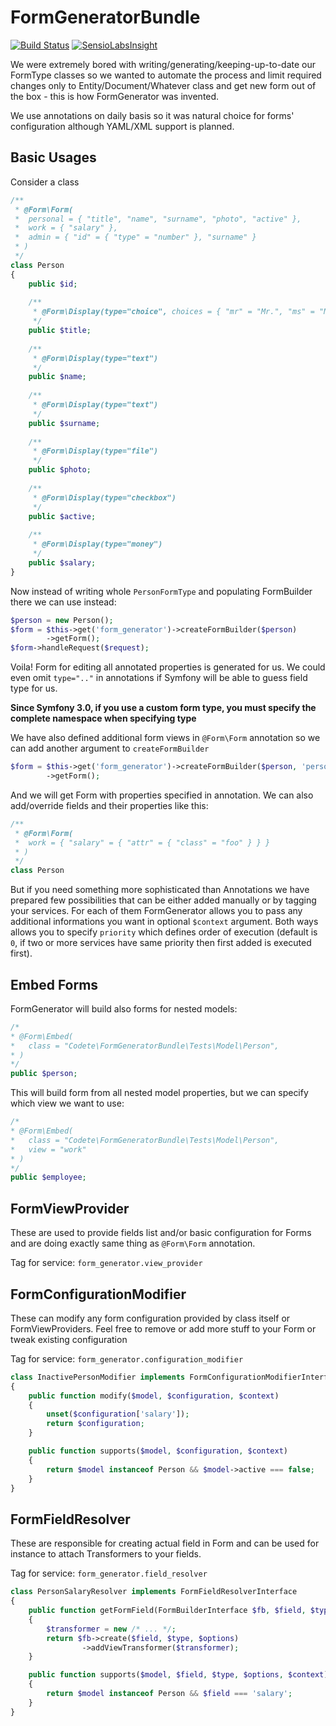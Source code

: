 FormGeneratorBundle
===================

[![Build Status](https://travis-ci.org/codete/FormGeneratorBundle.svg?branch=master)](https://travis-ci.org/codete/FormGeneratorBundle)
[![SensioLabsInsight](https://insight.sensiolabs.com/projects/8893e0c9-ed68-498e-aa86-63320ac43a62/mini.png)](https://insight.sensiolabs.com/projects/8893e0c9-ed68-498e-aa86-63320ac43a62)

We were extremely bored with writing/generating/keeping-up-to-date
our FormType classes so we wanted to automate the process and limit
required changes only to Entity/Document/Whatever class and get new
form out of the box - this is how FormGenerator was invented.

We use annotations on daily basis so it was natural choice for 
forms' configuration although YAML/XML support is planned.

Basic Usages
------------

Consider a class

``` php
/**
 * @Form\Form(
 *  personal = { "title", "name", "surname", "photo", "active" },
 *  work = { "salary" },
 *  admin = { "id" = { "type" = "number" }, "surname" }
 * )
 */
class Person
{
    public $id;
    
    /**
     * @Form\Display(type="choice", choices = { "mr" = "Mr.", "ms" = "Ms." })
     */
    public $title;
    
    /**
     * @Form\Display(type="text")
     */
    public $name;
    
    /**
     * @Form\Display(type="text")
     */
    public $surname;
    
    /**
     * @Form\Display(type="file")
     */
    public $photo;
    
    /**
     * @Form\Display(type="checkbox")
     */
    public $active;
    
    /**
     * @Form\Display(type="money")
     */
    public $salary;
}
```

Now instead of writing whole ``PersonFormType`` and populating
FormBuilder there we can use instead:

``` php
$person = new Person();
$form = $this->get('form_generator')->createFormBuilder($person)
        ->getForm();
$form->handleRequest($request);
```

Voila! Form for editing all annotated properties is generated for us.
We could even omit ``type=".."`` in annotations if Symfony will be
able to guess field type for us.

**Since Symfony 3.0, if you use a custom form type, you must specify the complete namespace when specifying type**

We have also defined additional form views in ``@Form\Form`` 
annotation so we can add another argument to ``createFormBuilder``

``` php
$form = $this->get('form_generator')->createFormBuilder($person, 'personal')
        ->getForm();
```

And we will get Form with properties specified in annotation. We can 
also add/override fields and their properties like this:

``` php
/**
 * @Form\Form(
 *  work = { "salary" = { "attr" = { "class" = "foo" } } }
 * )
 */
class Person
```

But if you need something more sophisticated than Annotations we 
have prepared few possibilities that can be either added manually
or by tagging your services. For each of them FormGenerator allows 
you to pass any additional informations you want in optional 
``$context`` argument. Both ways allows you to specify `priority`
which defines order of execution (default is `0`, if two or more
services have same priority then first added is executed first).

Embed Forms
-----------

FormGenerator will build also forms for nested models:

 ``` php
/*
* @Form\Embed(
*   class = "Codete\FormGeneratorBundle\Tests\Model\Person",
* )
*/
public $person;
```

This will build form from all nested model properties,
but we can specify which view we want to use:

 ``` php
/*
* @Form\Embed(
*   class = "Codete\FormGeneratorBundle\Tests\Model\Person",
*   view = "work"
* )
*/
public $employee;
```

FormViewProvider
----------------

These are used to provide fields list and/or basic configuration
for Forms and are doing exactly same thing as ``@Form\Form``
annotation.

Tag for service: ``form_generator.view_provider``

FormConfigurationModifier
-------------------------

These can modify any form configuration provided by class
itself or FormViewProviders. Feel free to remove or add more
stuff to your Form or tweak existing configuration

Tag for service: ``form_generator.configuration_modifier``

``` php
class InactivePersonModifier implements FormConfigurationModifierInterface
{
    public function modify($model, $configuration, $context) 
    {
        unset($configuration['salary']);
        return $configuration;
    }

    public function supports($model, $configuration, $context) 
    {
        return $model instanceof Person && $model->active === false;
    }
}
```

FormFieldResolver
-----------------

These are responsible for creating actual field in Form and can
be used for instance to attach Transformers to your fields.

Tag for service: ``form_generator.field_resolver``

``` php
class PersonSalaryResolver implements FormFieldResolverInterface
{
    public function getFormField(FormBuilderInterface $fb, $field, $type, $options, $context) 
    {
        $transformer = new /* ... */;
        return $fb->create($field, $type, $options)
                ->addViewTransformer($transformer);
    }

    public function supports($model, $field, $type, $options, $context) 
    {
        return $model instanceof Person && $field === 'salary';
    }
}
```
